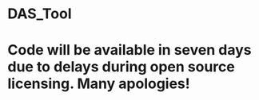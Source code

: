 # DAS_Tool

# Code will be available in seven days due to delays during open source licensing. Many apologies!
